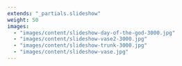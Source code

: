 ```yaml
---
extends: "_partials.slideshow"
weight: 50
images:
  - "images/content/slideshow-day-of-the-god-3000.jpg"
  - "images/content/slideshow-vase2-3000.jpg"
  - "images/content/slideshow-trunk-3000.jpg"
  - "images/content/slideshow-vase.jpg"
---
```


